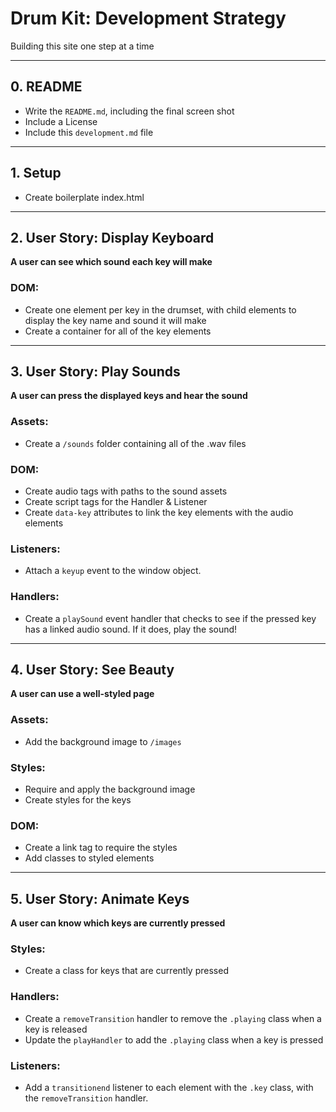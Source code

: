# Drum Kit: Development Strategy

Building this site one step at a time

---

## 0. README

* Write the `README.md`, including the final screen shot
* Include a License
* Include this `development.md` file

---

## 1. Setup

* Create boilerplate index.html

---

## 2. User Story: Display Keyboard

__A user can see which sound each key will make__

### DOM:

* Create one element per key in the drumset, with child elements to display the key name and sound it will make
* Create a container for all of the key elements

---

## 3. User Story: Play Sounds

__A user can press the displayed keys and hear the sound__

### Assets:

* Create a `/sounds` folder containing all of the .wav files

### DOM:

* Create audio tags with paths to the sound assets
* Create script tags for the Handler & Listener
* Create `data-key` attributes to link the key elements with the audio elements

### Listeners:

* Attach a `keyup` event to the window object.

### Handlers:

* Create a `playSound` event handler that checks to see if the pressed key has a linked audio sound. If it does, play the sound!

---

## 4. User Story: See Beauty

__A user can use a well-styled page__

### Assets:

* Add the background image to  `/images`

### Styles:

* Require and apply the background image
* Create styles for the keys

### DOM:

* Create a link tag to require the styles
* Add classes to styled elements

---

## 5. User Story: Animate Keys

__A user can know which keys are currently pressed__

### Styles:

* Create a class for keys that are currently pressed

### Handlers:

* Create a `removeTransition` handler to remove the `.playing` class when a key is released
* Update the `playHandler` to add the `.playing` class when a key is pressed

### Listeners:

* Add a `transitionend` listener to each element with the `.key` class, with the `removeTransition` handler.

